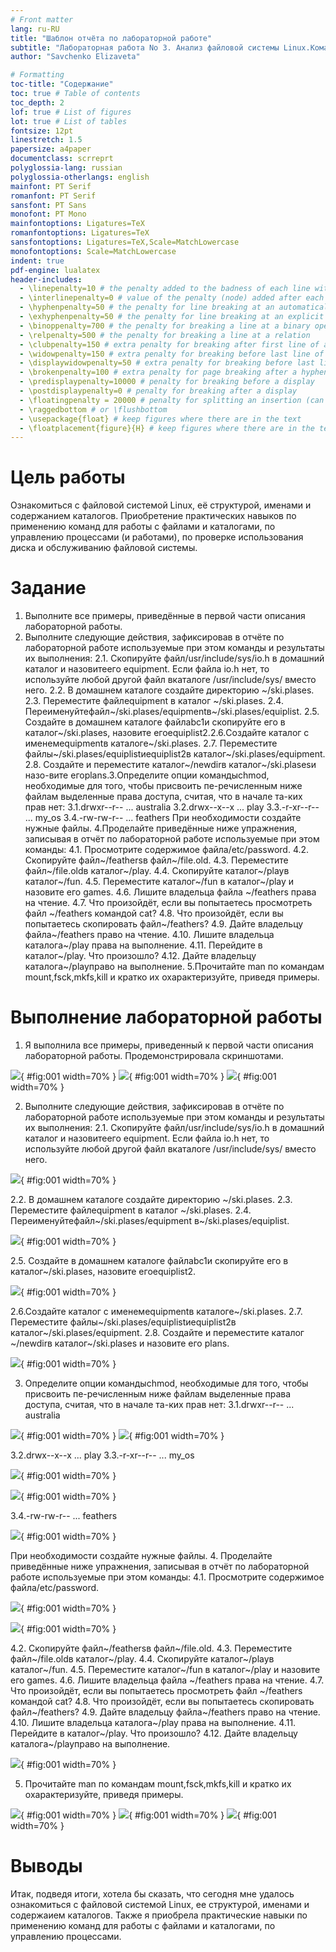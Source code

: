 ```yaml
---
# Front matter
lang: ru-RU
title: "Шаблон отчёта по лабораторной работе"
subtitle: "Лабораторная работа No 3. Анализ файловой системы Linux.Команды для работы с файлами и каталогами"
author: "Savchenko Elizaveta"

# Formatting
toc-title: "Содержание"
toc: true # Table of contents
toc_depth: 2
lof: true # List of figures
lot: true # List of tables
fontsize: 12pt
linestretch: 1.5
papersize: a4paper
documentclass: scrreprt
polyglossia-lang: russian
polyglossia-otherlangs: english
mainfont: PT Serif
romanfont: PT Serif
sansfont: PT Sans
monofont: PT Mono
mainfontoptions: Ligatures=TeX
romanfontoptions: Ligatures=TeX
sansfontoptions: Ligatures=TeX,Scale=MatchLowercase
monofontoptions: Scale=MatchLowercase
indent: true
pdf-engine: lualatex
header-includes:
  - \linepenalty=10 # the penalty added to the badness of each line within a paragraph (no associated penalty node) Increasing the value makes tex try to have fewer lines in the paragraph.
  - \interlinepenalty=0 # value of the penalty (node) added after each line of a paragraph.
  - \hyphenpenalty=50 # the penalty for line breaking at an automatically inserted hyphen
  - \exhyphenpenalty=50 # the penalty for line breaking at an explicit hyphen
  - \binoppenalty=700 # the penalty for breaking a line at a binary operator
  - \relpenalty=500 # the penalty for breaking a line at a relation
  - \clubpenalty=150 # extra penalty for breaking after first line of a paragraph
  - \widowpenalty=150 # extra penalty for breaking before last line of a paragraph
  - \displaywidowpenalty=50 # extra penalty for breaking before last line before a display math
  - \brokenpenalty=100 # extra penalty for page breaking after a hyphenated line
  - \predisplaypenalty=10000 # penalty for breaking before a display
  - \postdisplaypenalty=0 # penalty for breaking after a display
  - \floatingpenalty = 20000 # penalty for splitting an insertion (can only be split footnote in standard LaTeX)
  - \raggedbottom # or \flushbottom
  - \usepackage{float} # keep figures where there are in the text
  - \floatplacement{figure}{H} # keep figures where there are in the text
---
```


# Цель работы

  Ознакомиться с файловой системой Linux, её структурой, именами и содержанием каталогов. Приобретение практических навыков по применению команд для работы с файлами и каталогами, по управлению процессами (и работами), по проверке использования диска и обслуживанию файловой системы.

# Задание

1. Выполните все примеры, приведённые в первой части описания лабораторной работы.
2. Выполните следующие действия, зафиксировав в отчёте по лабораторной работе используемые при этом команды и результаты их выполнения: 
 2.1. Скопируйте файл/usr/include/sys/io.h в домашний каталог и назовитеего equipment. Если файла io.h нет, то используйте любой другой файл вкаталоге /usr/include/sys/ вместо него.
 2.2. В домашнем каталоге создайте директорию ~/ski.plases. 
 2.3. Переместите файлequipment в каталог ~/ski.plases. 
 2.4. Переименуйтефайл~/ski.plases/equipmentв~/ski.plases/equiplist.
 2.5. Создайте в домашнем каталоге файлabc1и скопируйте его в каталог~/ski.plases, назовите егоequiplist2.2.6.Создайте каталог с именемequipmentв каталоге~/ski.plases.
 2.7. Переместите файлы~/ski.plases/equiplistиequiplist2в каталог~/ski.plases/equipment.
 2.8. Создайте и переместите каталог~/newdirв каталог~/ski.plasesи назо-вите егоplans.3.Определите опции командыchmod, необходимые для того, чтобы присвоить пе-речисленным ниже файлам выделенные права доступа, считая, что в начале та-ких прав нет:
3.1.drwxr--r--   ...   australia
3.2.drwx--x--x   ...   play
3.3.-r-xr--r--  ...  my_os
3.4.-rw-rw-r--   ...   feathers
При необходимости создайте нужные файлы.
4.Проделайте приведённые ниже упражнения, записывая в отчёт по лабораторной работе используемые при этом команды:
 4.1. Просмотрите содержимое файла/etc/password. 
 4.2. Скопируйте файл~/feathersв файл~/file.old.
 4.3. Переместите файл~/file.oldв каталог~/play.
 4.4. Скопируйте каталог~/playв каталог~/fun.
 4.5. Переместите каталог~/fun в каталог~/play и назовите его games.
 4.6. Лишите владельца файла ~/feathers права на чтение.
 4.7. Что произойдёт, если вы попытаетесь просмотреть файл ~/feathers командой cat?
 4.8. Что произойдёт, если вы попытаетесь скопировать файл~/feathers?
 4.9. Дайте владельцу файла~/feathers право на чтение.
 4.10. Лишите владельца каталога~/play права на выполнение.
 4.11. Перейдите в каталог~/play. Что произошло?
 4.12. Дайте владельцу каталога~/playправо на выполнение.
5.Прочитайте man по командам mount,fsck,mkfs,kill и кратко их охарактеризуйте, приведя примеры.


# Выполнение лабораторной работы

1. Я выполнила все примеры, приведенный к первой части описания лабораторной работы. Продемонстрировала скриншотами.

 ![](image/lab6.0.png){ #fig:001 width=70% }
 ![](image/lab6.1.png){ #fig:001 width=70% }
 ![](image/lab6.2.png){ #fig:001 width=70% }

2.  Выполните следующие действия, зафиксировав в отчёте по лабораторной работе используемые при этом команды и результаты их выполнения: 
2.1. Скопируйте файл/usr/include/sys/io.h в домашний каталог и назовитеего equipment. Если файла io.h нет, то используйте любой другой файл вкаталоге /usr/include/sys/ вместо него.
 
 ![](image/lab6.3.png){ #fig:001 width=70% }

2.2. В домашнем каталоге создайте директорию ~/ski.plases. 
2.3. Переместите файлequipment в каталог ~/ski.plases. 
2.4. Переименуйтефайл~/ski.plases/equipment в~/ski.plases/equiplist.
 
 ![](image/lab6.4.png){ #fig:001 width=70% }

2.5. Создайте в домашнем каталоге файлabc1и скопируйте его в каталог~/ski.plases, назовите егоequiplist2.


 ![](image/lab6.5.png){ #fig:001 width=70% }

2.6.Создайте каталог с именемequipmentв каталоге~/ski.plases.
2.7. Переместите файлы~/ski.plases/equiplistиequiplist2в каталог~/ski.plases/equipment.
2.8. Создайте и переместите каталог ~/newdirв каталог~/ski.plases и назовите его plans.


 ![](image/lab6.6.png){ #fig:001 width=70% }

3. Определите опции командыchmod, необходимые для того, чтобы присвоить пе-речисленным ниже файлам выделенные права доступа, считая, что в начале та-ких прав нет:
3.1.drwxr--r--   ...   australia

 ![](image/lab6.7.png){ #fig:001 width=70% }
 ![](image/lab6.8.png){ #fig:001 width=70% }

3.2.drwx--x--x   ...   play
3.3.-r-xr--r--  ...  my_os

 ![](image/lab6.9.png){ #fig:001 width=70% }

 ![](image/lab6.10.png){ #fig:001 width=70% }

3.4.-rw-rw-r--   ...   feathers

 ![](image/lab6.11.png){ #fig:001 width=70% }

При необходимости создайте нужные файлы.
4. Проделайте приведённые ниже упражнения, записывая в отчёт по лабораторной работе используемые при этом команды:
 4.1. Просмотрите содержимое файла/etc/password. 

 ![](image/lab6.12.png){ #fig:001 width=70% }

 ![](image/lab6.13.png){ #fig:001 width=70% }


 4.2. Скопируйте файл~/feathersв файл~/file.old.
 4.3. Переместите файл~/file.oldв каталог~/play.
 4.4. Скопируйте каталог~/playв каталог~/fun.
 4.5. Переместите каталог~/fun в каталог~/play и назовите его games.
 4.6. Лишите владельца файла ~/feathers права на чтение.
 4.7. Что произойдёт, если вы попытаетесь просмотреть файл ~/feathers командой cat?
 4.8. Что произойдёт, если вы попытаетесь скопировать файл~/feathers?
 4.9. Дайте владельцу файла~/feathers право на чтение.
 4.10. Лишите владельца каталога~/play права на выполнение.
 4.11. Перейдите в каталог~/play. Что произошло?
 4.12. Дайте владельцу каталога~/playправо на выполнение.

![](image/lab6.14.png){ #fig:001 width=70% }

5. Прочитайте man по командам mount,fsck,mkfs,kill и кратко их охарактеризуйте, приведя примеры.

![](image/lab6.15.png){ #fig:001 width=70% }
![](image/lab6.16.png){ #fig:001 width=70% }
![](image/lab6.17.png){ #fig:001 width=70% }

# Выводы

Итак, подведя итоги, хотела бы сказать, что сегодня мне удалось ознакомиться с файловой системой Linux, ее структурой, именами и содержаием каталогов. Также я приобрела практические навыки по применению команд для работы с файлами и каталогами, по управлению процессами.
